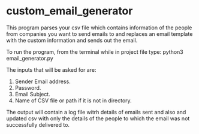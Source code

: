 # custom_email_generator
This program parses your csv file which contains information of the people from companies you want to send emails to and replaces an email template with the custom information and sends out the email. 

To run the program, from the terminal while in project file type: python3 email_generator.py 

The inputs that will be asked for are:
1) Sender Email address.
2) Password. 
3) Email Subject. 
4) Name of CSV file or path if it is not in directory.


The output will contain a log file witrh details of emails sent and also and updated csv with only the details of the people to which the email was not successfully delivered to. 
